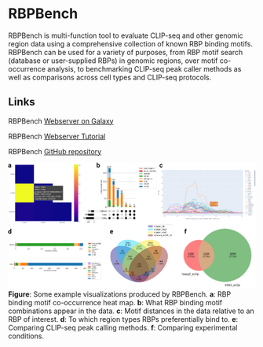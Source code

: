# RBPBench

RBPBench is multi-function tool to evaluate CLIP-seq and other genomic region data 
using a comprehensive collection of known RBP binding motifs. RBPBench can be used 
for a variety of purposes, from RBP motif search (database or user-supplied RBPs) 
in genomic regions, over motif co-occurrence analysis, to benchmarking CLIP-seq peak 
caller methods as well as comparisons across cell types and CLIP-seq protocols.

## Links

RBPBench [Webserver on Galaxy](https://usegalaxy.eu/)

RBPBench [Webserver Tutorial](https://usegalaxy.eu/)

RBPBench [GitHub repository](https://github.com/michauhl/RBPBench)



![RBPBench example visualizations](assets/images/rbpbench_visualization_examples.png)
**Figure**: Some example visualizations produced by RBPBench. 
**a**: RBP binding motif co-occurrence heat map. 
**b**: What RBP binding motif combinations appear in the data. 
**c**: Motif distances in the data relative to an RBP of interest. 
**d**: To which region types RBPs preferentially bind to. 
**e**: Comparing CLIP-seq peak calling methods. 
**f**: Comparing experimental conditions.
